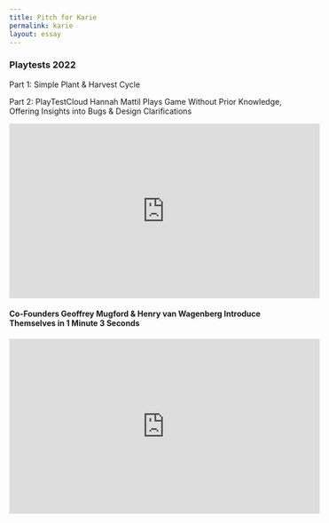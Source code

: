 ```yaml
---
title: Pitch for Karie
permalink: karie
layout: essay 
---
```

### Playtests 2022
Part 1: Simple Plant & Harvest Cycle

Part 2: PlayTestCloud Hannah Mattil Plays Game Without Prior Knowledge, Offering Insights into Bugs & Design Clarifications
<iframe width="560" height="315" src="https://www.youtube.com/embed/X5riJDo2WQ4" title="YouTube video player" frameborder="0" allow="accelerometer; autoplay; clipboard-write; encrypted-media; gyroscope; picture-in-picture" allowfullscreen></iframe>

<div id="one_minute"></div>
  <h4>Co-Founders Geoffrey Mugford & Henry van Wagenberg Introduce Themselves in 1 Minute 3 Seconds<h4>
</div>
<iframe width="560" height="315" src="https://www.youtube.com/embed/Wz7qEh_CZ_k" title="YouTube video player" frameborder="0" allow="accelerometer; autoplay; clipboard-write; encrypted-media; gyroscope; picture-in-picture" allowfullscreen></iframe>

